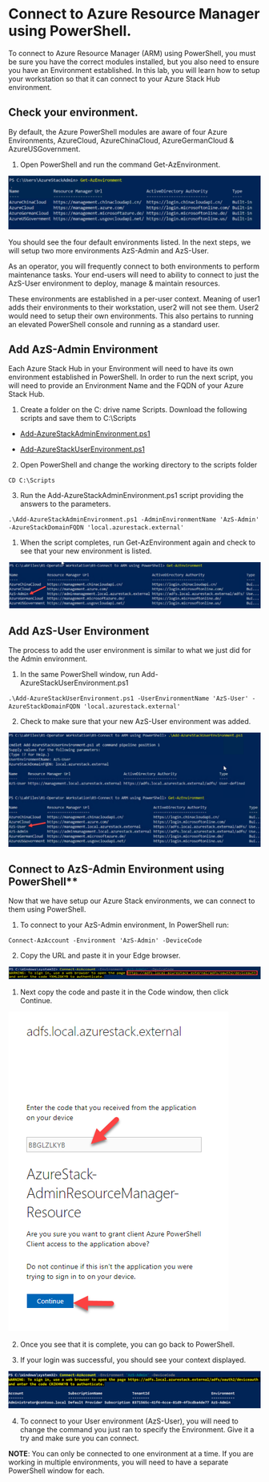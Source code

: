 # Connect to Azure Resource Manager using PowerShell.

To connect to Azure Resource Manager (ARM) using PowerShell, you must be sure you have the correct modules installed, but you also need to ensure you have an Environment established. In this lab, you will learn how to setup your workstation so that it can connect to your Azure Stack Hub environment.

## Check your environment.

By default, the Azure PowerShell modules are aware of four Azure Environments, AzureCloud, AzureChinaCloud, AzureGermanCloud & AzureUSGovernment.

1. Open PowerShell and run the command Get-AzEnvironment.

![](images/Picture1.png)

You should see the four default environments listed. In the next steps, we will setup two more environments AzS-Admin and AzS-User.

As an operator, you will frequently connect to both environments to perform maintenance tasks. Your end-users will need to ability to connect to just the AzS-User environment to deploy, manage & maintain resources.

These environments are established in a per-user context. Meaning of user1 adds their environments to their workstation, user2 will not see them. User2 would need to setup their own environments. This also pertains to running an elevated PowerShell console and running as a standard user.

## Add AzS-Admin Environment

Each Azure Stack Hub in your Environment will need to have its own environment established in PowerShell. In order to run the next script, you will need to provide an Environment Name and the FQDN of your Azure Stack Hub.

1. Create a folder on the C: drive name Scripts. Download the following scripts and save them to C:\Scripts

- [Add-AzureStackAdminEnvironment.ps1]()

- [Add-AzureStackUserEnvironment.ps1]()

2. Open PowerShell and change the working directory to the scripts folder

```
CD C:\Scripts
```

3. Run the Add-AzureStackAdminEnvironment.ps1 script providing the answers to the parameters.

```
.\Add-AzureStackAdminEnvironment.ps1 -AdminEnvironmentName 'AzS-Admin' -AzureStackDomainFQDN 'local.azurestack.external'
```


1. When the script completes, run Get-AzEnvironment again and check to see that your new environment is listed.

![](images/Picture2.png)

## Add AzS-User Environment

The process to add the user environment is similar to what we just did for the Admin environment.

1. In the same PowerShell window, run Add-AzureStackUserEnvironment.ps1

```
.\Add-AzureStackUserEnvironment.ps1 -UserEnvironmentName 'AzS-User' -AzureStackDomainFQDN 'local.azurestack.external'
```

2. Check to make sure that your new AzS-User environment was added.

![](images/Picture3.png)


## Connect to AzS-Admin Environment using PowerShell**

Now that we have setup our Azure Stack environments, we can connect to them using PowerShell.

1. To connect to your AzS-Admin environment, In PowerShell run:

```
Connect-AzAccount -Environment 'AzS-Admin' -DeviceCode
```

2. Copy the URL and paste it in your Edge browser.

![](images/Picture4.png)

1. Next copy the code and paste it in the Code window, then click Continue.

![](images/Picture5.png)


2. Once you see that it is complete, you can go back to PowerShell.

3. If your login was successful, you should see your context displayed.

![](images/Picture6.png)

4. To connect to your User environment (AzS-User), you will need to change the command you just ran to specify the Environment. Give it a try and make sure you can connect.

**NOTE**: You can only be connected to one environment at a time. If you are working in multiple environments, you will need to have a separate PowerShell window for each.